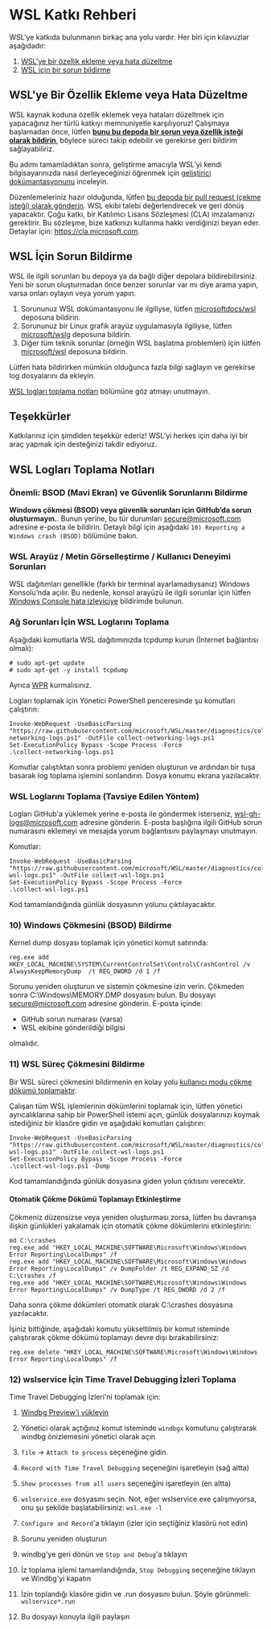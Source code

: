 # WSL Katkı Rehberi

WSL'ye katkıda bulunmanın birkaç ana yolu vardır. Her biri için kılavuzlar aşağıdadır:

1. [WSL'ye bir özellik ekleme veya hata düzeltme](#add-a-feature-or-bugfix-to-wsl)
2. [WSL için bir sorun bildirme](#file-a-wsl-issue)

## WSL'ye Bir Özellik Ekleme veya Hata Düzeltme

WSL kaynak koduna özellik eklemek veya hataları düzeltmek için yapacağınız her türlü katkıyı memnuniyetle karşılıyoruz! Çalışmaya başlamadan önce, lütfen **[bunu bu depoda bir sorun veya özellik isteği olarak bildirin](https://github.com/microsoft/WSL/issues)**, böylece süreci takip edebilir ve gerekirse geri bildirim sağlayabiliriz.

Bu adımı tamamladıktan sonra, geliştirme amacıyla WSL’yi kendi bilgisayarınızda nasıl derleyeceğinizi öğrenmek için [geliştirici dokümantasyonunu](./doc/docs/dev-loop.md) inceleyin.

Düzenlemeleriniz hazır olduğunda, lütfen [bu depoda bir pull request (çekme isteği) olarak gönderin](https://github.com/microsoft/WSL/pulls). WSL ekibi talebi değerlendirecek ve geri dönüş yapacaktır. Çoğu katkı, bir Katılımcı Lisans Sözleşmesi (CLA) imzalamanızı gerektirir. Bu sözleşme, bize katkınızı kullanma hakkı verdiğinizi beyan eder. Detaylar için: https://cla.microsoft.com.


## WSL İçin Sorun Bildirme

WSL ile ilgili sorunları bu depoya ya da bağlı diğer depolara bildirebilirsiniz. Yeni bir sorun oluşturmadan önce benzer sorunlar var mı diye arama yapın, varsa onları oylayın veya yorum yapın.

1. Sorununuz WSL dokümantasyonu ile ilgiliyse, lütfen [microsoftdocs/wsl](https://github.com/microsoftdocs/WSL/issues) deposuna bildirin.
2. Sorununuz bir Linux grafik arayüz uygulamasıyla ilgiliyse, lütfen [microsoft/wslg](https://github.com/microsoft/wslg/issues) deposuna bildirin.
3. Diğer tüm teknik sorunlar (örneğin WSL başlatma problemleri) için lütfen [microsoft/wsl](https://github.com/microsoft/WSL/issues) deposuna bildirin.


Lütfen hata bildirirken mümkün olduğunca fazla bilgi sağlayın ve gerekirse log dosyalarını da ekleyin.

[WSL logları toplama notları](#notes-for-collecting-wsl-logs) bölümüne göz atmayı unutmayın.

## Teşekkürler

Katkılarınız için şimdiden teşekkür ederiz! WSL’yi herkes için daha iyi bir araç yapmak için desteğinizi takdir ediyoruz.

## WSL Logları Toplama Notları

### Önemli: BSOD (Mavi Ekran) ve Güvenlik Sorunlarını Bildirme
**Windows çökmesi (BSOD) veya güvenlik sorunları için GitHub’da sorun oluşturmayın.**. Bunun yerine, bu tür durumları secure@microsoft.com adresine e-posta ile bildirin. Detaylı bilgi için aşağıdaki `10) Reporting a Windows crash (BSOD)` bölümüne bakın.

### WSL Arayüz / Metin Görselleştirme / Kullanıcı Deneyimi Sorunları
WSL dağıtımları genellikle (farklı bir terminal ayarlamadıysanız) Windows Konsolu’nda açılır. Bu nedenle, konsol arayüzü ile ilgili sorunlar için lütfen [Windows Console hata izleyiciye](https://github.com/microsoft/console) bildirimde bulunun.

### Ağ Sorunları İçin WSL Loglarını Toplama

Aşağıdaki komutlarla WSL dağıtımınızda tcpdump kurun (İnternet bağlantısı olmalı):

```
# sudo apt-get update
# sudo apt-get -y install tcpdump
```

Ayrıca [WPR](https://learn.microsoft.com/windows-hardware/test/wpt/windows-performance-recorder) kurmalısınız.

Logları toplamak için Yönetici PowerShell penceresinde şu komutları çalıştırın:

```
Invoke-WebRequest -UseBasicParsing "https://raw.githubusercontent.com/microsoft/WSL/master/diagnostics/collect-networking-logs.ps1" -OutFile collect-networking-logs.ps1
Set-ExecutionPolicy Bypass -Scope Process -Force
.\collect-networking-logs.ps1
```
Komutlar çalıştıktan sonra problemi yeniden oluşturun ve ardından bir tuşa basarak log toplama işlemini sonlandırın. Dosya konumu ekrana yazılacaktır.

<!-- Preserving anchors -->
<div id="8-detailed-logs"></div>
<div id="9-networking-logs"></div>
<div id="8-collect-wsl-logs-recommended-method"></div>


### WSL Loglarını Toplama (Tavsiye Edilen Yöntem)

Logları GitHub'a yüklemek yerine e-posta ile göndermek isterseniz, wsl-gh-logs@microsoft.com adresine gönderin. E-posta başlığına ilgili GitHub sorun numarasını eklemeyi ve mesajda yorum bağlantısını paylaşmayı unutmayın.

Komutlar:

```
Invoke-WebRequest -UseBasicParsing "https://raw.githubusercontent.com/microsoft/WSL/master/diagnostics/collect-wsl-logs.ps1" -OutFile collect-wsl-logs.ps1
Set-ExecutionPolicy Bypass -Scope Process -Force
.\collect-wsl-logs.ps1
```
Kod tamamlandığında günlük dosyasının yolunu çıktılayacaktır.

### 10) Windows Çökmesini (BSOD) Bildirme

Kernel dump dosyası toplamak için yönetici komut satırında:

```
reg.exe add HKEY_LOCAL_MACHINE\SYSTEM\CurrentControlSet\Control\CrashControl /v AlwaysKeepMemoryDump  /t REG_DWORD /d 1 /f
```

Sorunu yeniden oluşturun ve sistemin çökmesine izin verin. Çökmeden sonra C:\Windows\MEMORY.DMP dosyasını bulun. Bu dosyayı secure@microsoft.com adresine gönderin. E-posta içinde:

- GitHub sorun numarası (varsa)
- WSL ekibine gönderildiği bilgisi

olmalıdır.

### 11) WSL Süreç Çökmesini Bildirme

Bir WSL süreci çökmesini bildirmenin en kolay yolu [kullanıcı modu çökme dökümü toplamaktır](https://learn.microsoft.com/windows/win32/wer/collecting-user-mode-dumps).

Çalışan tüm WSL işlemlerinin dökümlerini toplamak için, lütfen yönetici ayrıcalıklarına sahip bir PowerShell istemi açın, günlük dosyalarınızı koymak istediğiniz bir klasöre gidin ve aşağıdaki komutları çalıştırın: 

```
Invoke-WebRequest -UseBasicParsing "https://raw.githubusercontent.com/microsoft/WSL/master/diagnostics/collect-wsl-logs.ps1" -OutFile collect-wsl-logs.ps1
Set-ExecutionPolicy Bypass -Scope Process -Force
.\collect-wsl-logs.ps1 -Dump
```

Kod tamamlandığında günlük dosyasına giden yolun çıktısını verecektir.

#### Otomatik Çökme Dökümü Toplamayı Etkinleştirme

Çökmeniz düzensizse veya yeniden oluşturması zorsa, lütfen bu davranışa ilişkin günlükleri yakalamak için otomatik çökme dökümlerini etkinleştirin:

```
md C:\crashes
reg.exe add "HKEY_LOCAL_MACHINE\SOFTWARE\Microsoft\Windows\Windows Error Reporting\LocalDumps" /f
reg.exe add "HKEY_LOCAL_MACHINE\SOFTWARE\Microsoft\Windows\Windows Error Reporting\LocalDumps" /v DumpFolder /t REG_EXPAND_SZ /d C:\crashes /f
reg.exe add "HKEY_LOCAL_MACHINE\SOFTWARE\Microsoft\Windows\Windows Error Reporting\LocalDumps" /v DumpType /t REG_DWORD /d 2 /f
```

Daha sonra çökme dökümleri otomatik olarak C:\crashes dosyasına yazılacaktır.

İşiniz bittiğinde, aşağıdaki komutu yükseltilmiş bir komut isteminde çalıştırarak çökme dökümü toplamayı devre dışı bırakabilirsiniz:

```
reg.exe delete "HKEY_LOCAL_MACHINE\SOFTWARE\Microsoft\Windows\Windows Error Reporting\LocalDumps" /f
```

### 12) wslservice İçin Time Travel Debugging İzleri Toplama

Time Travel Debugging İzleri'ni toplamak için:

1) [Windbg Preview'i yükleyin](https://apps.microsoft.com/store/detail/windbg-preview/9PGJGD53TN86?hl=en-us&gl=us&rtc=1)

2) Yönetici olarak açtığınız komut isteminde `windbgx` komutunu çalıştırarak windbg önizlemesini yönetici olarak açın

3) `file` -> `Attach to process` seçeneğine gidin.

4) `Record with Time Travel Debugging` seçeneğini işaretleyin (sağ altta)

4) `Show processes from all users` seçeneğini işaretleyin (en altta)

5) `wslservice.exe` dosyasını seçin. Not, eğer wslservice.exe çalışmıyorsa, onu şu şekilde başlatabilirsiniz: `wsl.exe -l`

6) `Configure and Record`'a tıklayın (izler için seçtiğiniz klasörü not edin)

7) Sorunu yeniden oluşturun

8) windbg'ye geri dönün ve `Stop and Debug`'a tıklayın

9) İz toplama işlemi tamamlandığında, `Stop Debugging` seçeneğine tıklayın ve Windbg'yi kapatın

10) İzin toplandığı klasöre gidin ve .run dosyasını bulun. Şöyle görünmeli: `wslservice*.run`

11) Bu dosyayı konuyla ilgili paylaşın